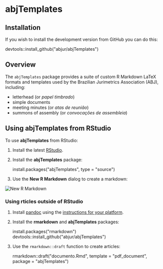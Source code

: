 # abjTemplates

## Installation

If you wish to install the development version from GitHub you can do this:

devtools::install_github("abjur/abjTemplates")

## Overview

The `abjTemplates` package provides a suite of custom R Markdown LaTeX formats and templates used by the Brazilian Jurimetrics Association (ABJ), including:

- letterhead (or _papel timbrado_)
- simple documents
- meeting minutes (or _atas de reunião_)
- summons of assembly (or _convocações de assembleia_)

## Using abjTemplates from RStudio

To use **abjTemplates** from RStudio:

1) Install the latest [RStudio](http://www.rstudio.com/products/rstudio/download/).

2) Install the **abjTemplates** package: 
    
    install.packages("abjTemplates", type = "source")
    
3) Use the **New R Markdown** dialog to create a markdown:

 ![New R Markdown](http://rmarkdown.rstudio.com/images/new_r_markdown.png)
    
    
### Using rticles outside of RStudio

1) Install [pandoc](http://johnmacfarlane.net/pandoc/) using the [instructions for your platform](https://github.com/rstudio/rmarkdown/blob/master/PANDOC.md).

2) Install the **rmarkdown** and **abjTemplates** packages:

    
    install.packages("rmarkdown")
    devtools::install_github("abjur/abjTemplates")
    
    
3) Use the `rmarkdown::draft` function to create articles:

    
    rmarkdown::draft("documento.Rmd", template = "pdf_document", package = "abjTemplates")
